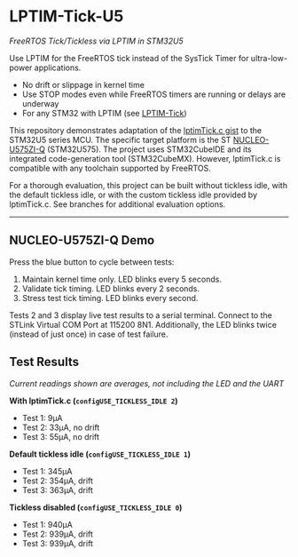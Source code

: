 # LPTIM-Tick-U5
*FreeRTOS Tick/Tickless via LPTIM in STM32U5*

Use LPTIM for the FreeRTOS tick instead of the SysTick Timer for ultra-low-power applications.

- No drift or slippage in kernel time
- Use STOP modes even while FreeRTOS timers are running or delays are underway
- For any STM32 with LPTIM (see [LPTIM-Tick](https://github.com/jefftenney/LPTIM-Tick))

This repository demonstrates adaptation of the [lptimTick.c gist](https://gist.github.com/jefftenney/02b313fe649a14b4c75237f925872d72) to the STM32U5 series MCU.  The specific target platform is the ST [NUCLEO-U575ZI-Q](https://www.st.com/en/evaluation-tools/nucleo-u575zi-q.html) (STM32U575).  The project uses STM32CubeIDE and its integrated code-generation tool (STM32CubeMX).  However, lptimTick.c is compatible with any toolchain supported by FreeRTOS.

For a thorough evaluation, this project can be built without tickless idle, with the default tickless idle, or with the custom tickless idle provided by lptimTick.c.  See branches for additional evaluation options.

---

## NUCLEO-U575ZI-Q Demo

Press the blue button to cycle between tests:
1. Maintain kernel time only.  LED blinks every 5 seconds.
2. Validate tick timing.  LED blinks every 2 seconds.
3. Stress test tick timing.  LED blinks every second.

Tests 2 and 3 display live test results to a serial terminal.  Connect to the STLink Virtual COM Port at 115200 8N1.  Additionally, the LED blinks twice (instead of just once) in case of test failure.

## Test Results
*Current readings shown are averages, *not* including the LED and the UART*

__With lptimTick.c (`configUSE_TICKLESS_IDLE 2`)__

- Test 1: 9μA
- Test 2: 33μA, no drift
- Test 3: 55μA, no drift

__Default tickless idle (`configUSE_TICKLESS_IDLE 1`)__

- Test 1: 345μA
- Test 2: 354μA, drift
- Test 3: 363μA, drift

__Tickless disabled (`configUSE_TICKLESS_IDLE 0`)__

- Test 1: 940μA
- Test 2: 939μA, drift
- Test 3: 939μA, drift
